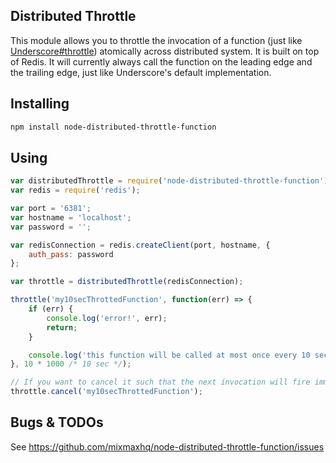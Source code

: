 ## Distributed Throttle

This module allows you to throttle the invocation of a function (just like [Underscore#throttle](http://underscorejs.org/#throttle)) atomically across distributed system. It is built on top of Redis. It will currently always call the function on the leading edge and the trailing edge, just like Underscore's default implementation.

## Installing 

```bash
npm install node-distributed-throttle-function
```

## Using

```js
var distributedThrottle = require('node-distributed-throttle-function');
var redis = require('redis');

var port = '6381';
var hostname = 'localhost';
var password = '';

var redisConnection = redis.createClient(port, hostname, {
	auth_pass: password
};

var throttle = distributedThrottle(redisConnection);

throttle('my10secThrottedFunction', function(err) => {
	if (err) {
		console.log('error!', err);
		return;
	}

	console.log('this function will be called at most once every 10 seconds.');
}, 10 * 1000 /* 10 sec */);

// If you want to cancel it such that the next invocation will fire immediately.
throttle.cancel('my10secThrottedFunction');

```

## Bugs & TODOs

See <https://github.com/mixmaxhq/node-distributed-throttle-function/issues>
